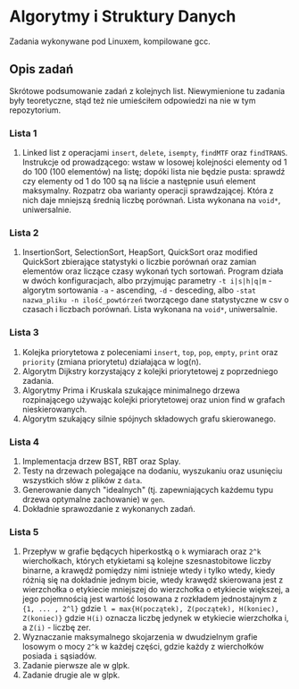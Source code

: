 # Algorytmy i Struktury Danych

Zadania wykonywane pod Linuxem, kompilowane gcc.

## Opis zadań

Skrótowe podsumowanie zadań z kolejnych list. Niewymienione tu zadania były teoretyczne, stąd też nie umieściłem odpowiedzi na nie w tym repozytorium.

### Lista 1

1. Linked list z operacjami `insert`, `delete`, `isempty`, `findMTF` oraz `findTRANS`. Instrukcje od prowadzącego: 
wstaw w losowej kolejności elementy od 1 do 100 (100 elementów) na listę; 
dopóki lista nie będzie pusta: sprawdź czy elementy od 1 do 100 są na liście a następnie usuń element maksymalny. 
Rozpatrz oba warianty operacji sprawdzającej. Która z nich daje mniejszą średnią liczbę porównań. Lista wykonana 
na `void*`, uniwersalnie.

### Lista 2

1. InsertionSort, SelectionSort, HeapSort, QuickSort oraz modified QuickSort zbierające statystyki o liczbie porównań oraz zamian elementów 
oraz liczące czasy wykonań tych sortowań. Program działa w dwóch konfiguracjach, albo przyjmując parametry `-t i|s|h|q|m` - algorytm sortowania 
`-a` - ascending, `-d` - desceding, albo `-stat nazwa_pliku -n ilość_powtórzeń` tworzącego dane statystyczne w csv o czasach i liczbach porównań.
Lista wykonana na `void*`, uniwersalnie.

### Lista 3

1. Kolejka priorytetowa z poleceniami `insert`, `top`, `pop`, `empty`, `print` oraz `priority` (zmiana priorytetu) działająca w log(n).
2. Algorytm Dijkstry korzystający z kolejki priorytetowej z poprzedniego zadania.
3. Algorytmy Prima i Kruskala szukające minimalnego drzewa rozpinającego używając kolejki priorytetowej oraz union find w grafach nieskierowanych.
4. Algorytm szukający silnie spójnych składowych grafu skierowanego.

### Lista 4
1. Implementacja drzew BST, RBT oraz Splay.
2. Testy na drzewach polegające na dodaniu, wyszukaniu oraz usunięciu wszystkich słów z plików z `data`.
3. Generowanie danych "idealnych" (tj. zapewniających każdemu typu drzewa optymalne zachowanie) w `gen`.
4. Dokładnie sprawozdanie z wykonanych zadań.

### Lista 5
1. Przepływ w grafie będących hiperkostką o `k` wymiarach oraz `2^k` wierchołkach, których etykietami są kolejne szesnastobitowe liczby binarne, a krawędź pomiędzy nimi istnieje wtedy i tylko wtedy, kiedy różnią się na dokładnie jednym bicie, wtedy krawędź skierowana jest z wierzchołka o etykiecie mniejszej do wierzchołka o etykiecie większej, a jego pojemnością jest wartość losowana z rozkładem jednostajnym z `{1, ... , 2^l}` gdzie `l = max{H(początek), Z(początek), H(koniec), Z(koniec)}` gdzie `H(i)` oznacza liczbę jedynek w etykiecie wierzchołka i, a `Z(i)` - liczbę zer.
2. Wyznaczanie maksymalnego skojarzenia w dwudzielnym grafie losowym o mocy `2^k` w każdej części, gdzie każdy z wierchołków posiada `i` sąsiadów.
3. Zadanie pierwsze ale w glpk.
4. Zadanie drugie ale w glpk.